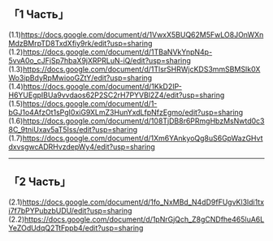 「1 Часть」
-
(1.1)https://docs.google.com/document/d/1VwxX5BUQ62M5FwLO8JOnWXnMdzBMrpTD8TxdXfiy9rk/edit?usp=sharing
(1.2)https://docs.google.com/document/d/1TBaNVkYnpN4p-5vvA0o_cJFjSp7hbaX9jXRPRLuN-iQ/edit?usp=sharing
(1.3)https://docs.google.com/document/d/1TlsrSHRWjcKDS3mmSBMSIk0XWo3ipBdyRpMwiooGZtY/edit?usp=sharing
(1.4)https://docs.google.com/document/d/1KkD2IP-H6YUEgpIBUa9vvdaos62P2SC2rH7PYVBl2Z4/edit?usp=sharing
(1.5)https://docs.google.com/document/d/1-bGJ1o4AfzOt1sPgI0xiG9XLmZ3HunYxdLfpNfzEgmo/edit?usp=sharing
(1.6)https://docs.google.com/document/d/108TjDB8r6PRmgHbzMsNwtd0c38C_9tniUxav5aT5Iss/edit?usp=sharing
(1.7)https://docs.google.com/document/d/1Xm6YAnkyoQg8uS6GpWazGHvtdxvsgwcADRHvzdepWy4/edit?usp=sharing
_________________________________
「2 Часть」
-
(2.1)https://docs.google.com/document/d/1fo_NxMBd_N4dD9fFUgvKl3ldi1txi7f7bPYPubzbUDU/edit?usp=sharing
(2.2)https://docs.google.com/document/d/1pNrGjQch_Z8gCNDfhe465luA6LYeZOdUdqQ2TtFppb4/edit?usp=sharing
